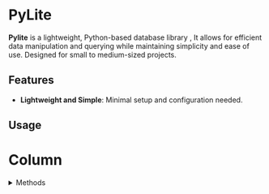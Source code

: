 # PyLite

**Pylite** is a lightweight, Python-based database library , It allows for efficient data manipulation and querying while maintaining simplicity and ease of use. Designed for small to medium-sized projects.

## Features

- **Lightweight and Simple**: Minimal setup and configuration needed.

## Usage

# Column

<details>
<summary>Methods</summary>

<Table>
a
</Table>

</details>
